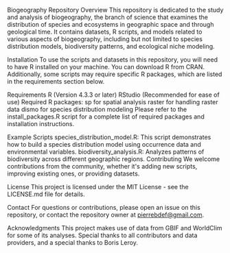 Biogeography Repository
Overview
This repository is dedicated to the study and analysis of biogeography, the branch of science that examines the distribution of species and ecosystems in geographic space and through geological time. It contains datasets, R scripts, and models related to various aspects of biogeography, including but not limited to species distribution models, biodiversity patterns, and ecological niche modeling.

Installation
To use the scripts and datasets in this repository, you will need to have R installed on your machine. You can download R from CRAN. Additionally, some scripts may require specific R packages, which are listed in the requirements section below.

Requirements
R (Version 4.3.3 or later)
RStudio (Recommended for ease of use)
Required R packages:
  sp for spatial analysis
  raster for handling raster data
  dismo for species distribution modeling
Please refer to the install_packages.R script for a complete list of required packages and installation instructions.

Example Scripts
species_distribution_model.R: This script demonstrates how to build a species distribution model using occurrence data and environmental variables.
biodiversity_analysis.R: Analyzes patterns of biodiversity across different geographic regions.
Contributing
We welcome contributions from the community, whether it's adding new scripts, improving existing ones, or providing datasets.

License
This project is licensed under the MIT License - see the LICENSE.md file for details.

Contact
For questions or contributions, please open an issue on this repository, or contact the repository owner at pierrebdef@gmail.com.

Acknowledgments
This project makes use of data from GBIF and WorldClim for some of its analyses.
Special thanks to all contributors and data providers, and a special thanks to Boris Leroy.
